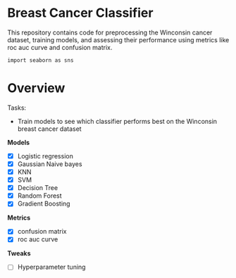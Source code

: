 # Breast Cancer Classifier

This repository contains code for preprocessing the Winconsin cancer dataset, training models, and assessing their performance using metrics like roc auc curve and confusion matrix.

```
import seaborn as sns
```	

# Overview

Tasks:

- Train models to see which classifier performs best on the Winconsin breast cancer dataset

__Models__
- [x] Logistic regression
- [x] Gaussian Naive bayes
- [x] KNN
- [x] SVM
- [x] Decision Tree
- [x] Random Forest
- [x] Gradient Boosting

__Metrics__
- [x]  confusion matrix
- [x]  roc auc curve

__Tweaks__
- [ ] Hyperparameter tuning



